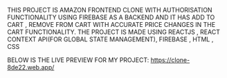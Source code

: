 THIS PROJECT IS AMAZON FRONTEND CLONE WITH AUTHORISATION FUNCTIONALITY USING FIREBASE AS A BACKEND AND IT HAS ADD TO CART , REMOVE FROM CART WITH ACCURATE  PRICE CHANGES IN THE CART FUNCTIONALITY.
THE PROJECT IS MADE USING REACTJS , REACT CONTEXT API(FOR GLOBAL STATE MANAGEMENT), FIREBASE , HTML , CSS

BELOW IS THE LIVE PREVIEW FOR MY PROJECT:
https://clone-8de22.web.app/

